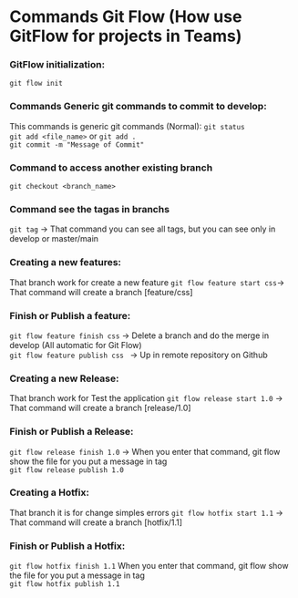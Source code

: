 # Commands Git Flow (How use GitFlow for projects in Teams)

### GitFlow initialization:
`git flow init`

### Commands Generic git commands to commit to develop:
This commands is generic git commands (Normal):
`git status`
<br>
`git add <file_name>` or `git add .`
<br>
`git commit -m "Message of Commit"`

### Command to access another existing branch
`git checkout <branch_name>`

### Command see the tagas in branchs
`git tag` -> That command you can see all tags, but you can see only in develop or master/main

### Creating a new features:
That branch work for create a new feature
`git flow feature start css`-> That command will create a branch [feature/css]

### Finish or Publish a feature:
`git flow feature finish css` -> Delete a branch and do the merge in develop (All automatic for Git Flow)
<br>
`git flow feature publish css ` -> Up in remote repository on Github

### Creating a new Release:
That branch work for Test the application
`git flow release start 1.0` -> That command will create a branch [release/1.0]

### Finish or Publish a Release:
`git flow release finish 1.0` -> When you enter that command, git flow show the file for you put a message in tag
<br>
`git flow release publish 1.0`

### Creating a Hotfix:
That branch it is for change simples errors
`git flow hotfix start 1.1` -> That command will create a branch [hotfix/1.1]

### Finish or Publish a Hotfix:
`git flow hotfix finish 1.1` When you enter that command, git flow show the file for you put a message in tag
<br>
`git flow hotfix publish 1.1`
